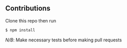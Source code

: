 ## Contributions

Clone this repo then run

``` zsh
$ npm install
```

*N/B*: Make necessary tests before making pull requests